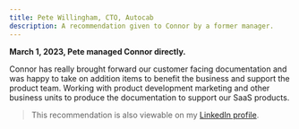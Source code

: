 ```yaml
---
title: Pete Willingham, CTO, Autocab
description: A recommendation given to Connor by a former manager.
---
```


**March 1, 2023, Pete managed Connor directly.**

Connor has really brought forward our customer facing documentation and was happy to take on addition items to benefit the business and support the product team. Working with product development marketing and other business units to produce the documentation to support our SaaS products.

> This recommendation is also viewable on my [LinkedIn profile](https://www.linkedin.com/in/connor-partington/).